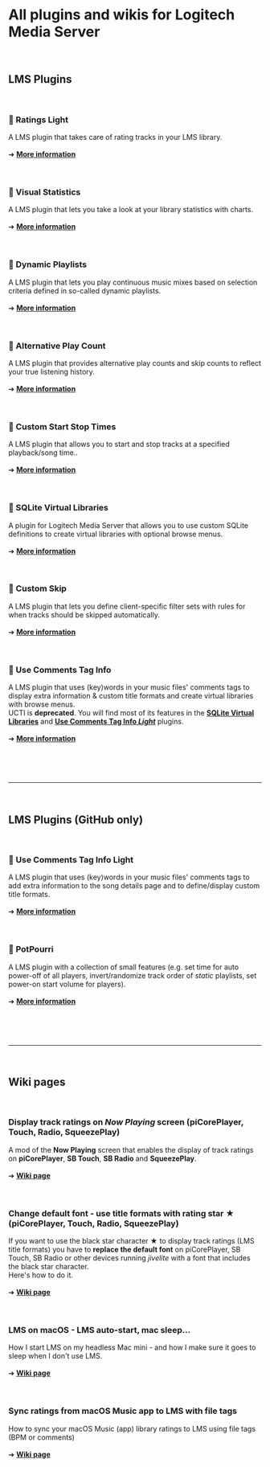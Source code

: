All plugins and wikis for Logitech Media Server
====
<br>

## LMS Plugins
<br>

### 🔵 Ratings Light
A LMS plugin that takes care of rating tracks in your LMS library.<br><br>
➔ [**More information**](https://github.com/AF-1/lms-ratingslight)
<br><br><br>


### 🔵 Visual Statistics
A LMS plugin that lets you take a look at your library statistics with charts.<br><br>
➔ [**More information**](https://github.com/AF-1/lms-visualstatistics)
<br><br><br>


### 🔵 Dynamic Playlists
A LMS plugin that lets you play continuous music mixes based on selection criteria defined in so-called dynamic playlists.<br><br>
➔ [**More information**](https://github.com/AF-1/lms-dynamicplaylists)
<br><br><br>


### 🔵 Alternative Play Count
A LMS plugin that provides alternative play counts and skip counts to reflect your true listening history.<br><br>
➔ [**More information**](https://github.com/AF-1/lms-alternativeplaycount)
<br><br><br>


### 🔵 Custom Start Stop Times
A LMS plugin that allows you to start and stop tracks at a specified playback/song time..<br><br>
➔ [**More information**](https://github.com/AF-1/lms-customstartstoptimes)
<br><br><br>


### 🔵 SQLite Virtual Libraries
A plugin for Logitech Media Server that allows you to use custom SQLite definitions to create virtual libraries with optional browse menus.<br><br>
➔ [**More information**](https://github.com/AF-1/lms-sqlitevirtuallibraries)
<br><br><br>


### 🔵 Custom Skip
A LMS plugin that lets you define client-specific filter sets with rules for when tracks should be skipped automatically.<br><br>
➔ [**More information**](https://github.com/AF-1/lms-customskip)
<br><br><br>


### 🚫 Use Comments Tag Info
A LMS plugin that uses (key)words in your music files' comments tags to display extra information & custom title formats and create virtual libraries with browse menus.<br>
UCTI is **deprecated**. You will find most of its features in the [**SQLite Virtual Libraries**](https://github.com/AF-1/lms-sqlitevirtuallibraries) and [**Use Comments Tag Info *Light***](https://github.com/AF-1/lms-usecommentstaginfolight) plugins.
<br><br>
➔ [**More information**](https://github.com/AF-1/lms-usecommenttaginfo)
<br><br><br>


<br><hr><br>




## LMS Plugins (GitHub only)
<br>

### 🔵 Use Comments Tag Info Light

A LMS plugin that uses (key)words in your music files' comments tags to add extra information to the song details page and to define/display custom title formats.<br><br>
➔ [**More information**](https://github.com/AF-1/lms-usecommentstaginfolight)
<br><br><br>


### 🔵 PotPourri

A LMS plugin with a collection of small features (e.g. set time for auto power-off of all players, invert/randomize track order of *static* playlists, set power-on start volume for players).<br><br>
➔ [**More information**](https://github.com/AF-1/lms-potpourri)
<br><br><br>


<br><hr><br>




## Wiki pages
<br>

### Display track ratings on *Now Playing* screen (piCorePlayer, Touch, Radio, SqueezePlay)

A mod of the **Now Playing** screen that enables the display of track ratings on **piCorePlayer**, **SB Touch**, **SB Radio** and **SqueezePlay**.
<br><br>
➔ [**Wiki page**](https://github.com/AF-1/sobras/tree/main/lms-nowplaying_screen_with_ratings)
<br><br><br>

### Change default font - use title formats with rating star ★ (piCorePlayer, Touch, Radio, SqueezePlay)

If you want to use the black star character ★ to display track ratings (LMS title formats) you have to **replace the default font** on piCorePlayer, SB Touch, SB Radio or other devices running *jivelite* with a font that includes the black star character.<br>
Here's how to do it.
<br><br>
➔ [**Wiki page**](https://github.com/AF-1/sobras/tree/main/lms-jivelite-change-font)
<br><br><br>

### LMS on macOS - LMS auto-start, mac sleep...

How I start LMS on my headless Mac mini - and how I make sure it goes to sleep when I don't use LMS.
<br><br>
➔ [**Wiki page**](https://github.com/AF-1/sobras/tree/main/lms-on-macos)
<br><br><br>

### Sync ratings from macOS Music app to LMS with file tags

How to sync your macOS Music (app) library ratings to LMS using file tags (BPM or comments)
<br><br>
➔ [**Wiki page**](https://github.com/AF-1/sobras/tree/main/lms-ratings-sync-file-tags)
<br><br><br>
